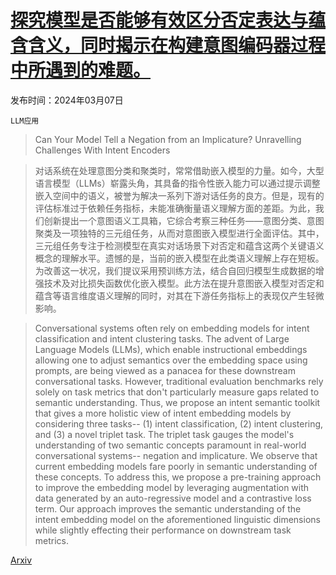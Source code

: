 # [探究模型是否能够有效区分否定表达与蕴含含义，同时揭示在构建意图编码器过程中所遇到的难题。](https://arxiv.org/abs/2403.04314)

发布时间：2024年03月07日

`LLM应用`

> Can Your Model Tell a Negation from an Implicature? Unravelling Challenges With Intent Encoders

> 对话系统在处理意图分类和聚类时，常常借助嵌入模型的力量。如今，大型语言模型（LLMs）崭露头角，其具备的指令性嵌入能力可以通过提示调整嵌入空间中的语义，被誉为解决一系列下游对话任务的良方。但是，现有的评估标准过于依赖任务指标，未能准确衡量语义理解方面的差距。为此，我们创新提出一个意图语义工具箱，它综合考察三种任务——意图分类、意图聚类及一项独特的三元组任务，从而对意图嵌入模型进行全面评估。其中，三元组任务专注于检测模型在真实对话场景下对否定和蕴含这两个关键语义概念的理解水平。遗憾的是，当前的嵌入模型在此类语义理解上存在短板。为改善这一状况，我们提议采用预训练方法，结合自回归模型生成数据的增强技术及对比损失函数优化嵌入模型。此方法在提升意图嵌入模型对否定和蕴含等语言维度语义理解的同时，对其在下游任务指标上的表现仅产生轻微影响。

> Conversational systems often rely on embedding models for intent classification and intent clustering tasks. The advent of Large Language Models (LLMs), which enable instructional embeddings allowing one to adjust semantics over the embedding space using prompts, are being viewed as a panacea for these downstream conversational tasks. However, traditional evaluation benchmarks rely solely on task metrics that don't particularly measure gaps related to semantic understanding. Thus, we propose an intent semantic toolkit that gives a more holistic view of intent embedding models by considering three tasks-- (1) intent classification, (2) intent clustering, and (3) a novel triplet task. The triplet task gauges the model's understanding of two semantic concepts paramount in real-world conversational systems-- negation and implicature. We observe that current embedding models fare poorly in semantic understanding of these concepts. To address this, we propose a pre-training approach to improve the embedding model by leveraging augmentation with data generated by an auto-regressive model and a contrastive loss term. Our approach improves the semantic understanding of the intent embedding model on the aforementioned linguistic dimensions while slightly effecting their performance on downstream task metrics.

[Arxiv](https://arxiv.org/abs/2403.04314)